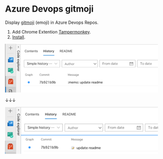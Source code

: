 # Azure Devops gitmoji

Display [gitmoji](https://gitmoji.carloscuesta.me/) (emoji) in Azure Devops Repos.

1. Add Chrome Extention [Tampermonkey](https://chrome.google.com/webstore/detail/tampermonkey/dhdgffkkebhmkfjojejmpbldmpobfkfo.).
2. [Install](https://github.com/nkmr-jp/userscripts/raw/master/Azure_Devops_gitmoji/script.user.js). 


![before](before.png)

↓↓↓

![after](after.png)
